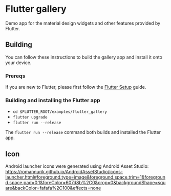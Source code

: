 # Flutter gallery

Demo app for the material design widgets and other features provided by Flutter.

## Building

You can follow these instructions to build the gallery app
and install it onto your device.

### Prereqs

If you are new to Flutter, please first follow
the [Flutter Setup](https://flutter.io/setup/) guide.

### Building and installing the Flutter app

* `cd $FLUTTER_ROOT/examples/flutter_gallery`
* `flutter upgrade`
* `flutter run --release`

The `flutter run --release` command both builds and installed the Flutter app.

## Icon

Android launcher icons were generated using Android Asset Studio:
https://romannurik.github.io/AndroidAssetStudio/icons-launcher.html#foreground.type=image&foreground.space.trim=1&foreground.space.pad=0.1&foreColor=607d8b%2C0&crop=0&backgroundShape=square&backColor=fafafa%2C100&effects=none
